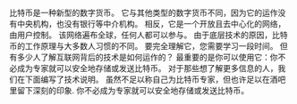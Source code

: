 # 

比特币是一种新型的数字货币。 它与其他类型的数字货币不同，因为它的运作没有中央机构，也没有银行等中介机构。 相反，它是一个开放且去中心化的网络，由用户控制。 该网络遍布全球，任何人都可以参与。 由于底层技术的原因，比特币的工作原理与大多数人习惯的不同。 要完全理解它，您需要学习一段时间。 但有多少人了解互联网背后的技术是如何运作的？ 最重要的是你可以使用它：你不必成为专家就可以安全地存储或发送比特币。 对于那些想了解更多信息的人，我们在下面编写了技术说明。 虽然不足以称自己为比特币专家，但也许足以在酒吧里留下深刻的印象. 你不必成为专家就可以安全地存储或发送比特币。